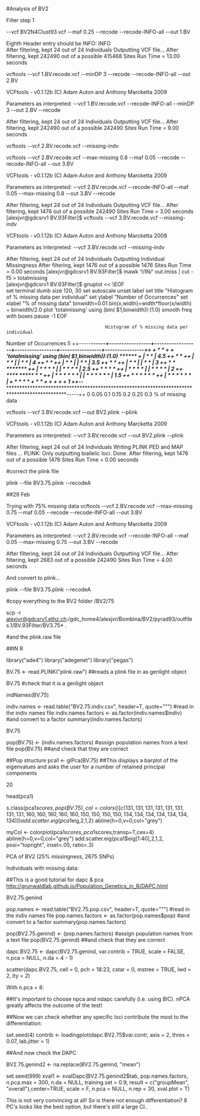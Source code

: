 #Analysis of BV2


Filter step 1

--vcf BV2N4Clust93.vcf --maf 0.25 --recode --recode-INFO-all --out 1.BV

Eighth Header entry should be INFO: INFO    
After filtering, kept 24 out of 24 Individuals
Outputting VCF file...
After filtering, kept 242490 out of a possible 415468 Sites
Run Time = 13.00 seconds


vcftools --vcf 1.BV.recode.vcf --minDP 3 --recode --recode-INFO-all --out 2.BV

VCFtools - v0.1.12b
(C) Adam Auton and Anthony Marcketta 2009

Parameters as interpreted:
	--vcf 1.BV.recode.vcf
	--recode-INFO-all
	--minDP 3
	--out 2.BV
	--recode

After filtering, kept 24 out of 24 Individuals
Outputting VCF file...
After filtering, kept 242490 out of a possible 242490 Sites
Run Time = 9.00 seconds


vcftools --vcf 2.BV.recode.vcf --missing-indv


vcftools --vcf 2.BV.recode.vcf --max-missing 0.8 --maf 0.05 --recode --recode-INFO-all --out 3.BV

VCFtools - v0.1.12b
(C) Adam Auton and Anthony Marcketta 2009

Parameters as interpreted:
	--vcf 2.BV.recode.vcf
	--recode-INFO-all
	--maf 0.05
	--max-missing 0.8
	--out 3.BV
	--recode

After filtering, kept 24 out of 24 Individuals
Outputting VCF file...
After filtering, kept 1476 out of a possible 242490 Sites
Run Time = 3.00 seconds
[alexjvr@gdcsrv1 BV.93Filter]$ vcftools --vcf 3.BV.recode.vcf --missing-indv

VCFtools - v0.1.12b
(C) Adam Auton and Anthony Marcketta 2009

Parameters as interpreted:
	--vcf 3.BV.recode.vcf
	--missing-indv

After filtering, kept 24 out of 24 Individuals
Outputting Individual Missingness
After filtering, kept 1476 out of a possible 1476 Sites
Run Time = 0.00 seconds
[alexjvr@gdcsrv1 BV.93Filter]$ mawk '!/IN/' out.imiss | cut -f5 > totalmissing                                                   
[alexjvr@gdcsrv1 BV.93Filter]$ gnuplot << \EOF                                                                                   
set terminal dumb size 120, 30
set autoscale 
unset label
set title "Histogram of % missing data per individual"
set ylabel "Number of Occurrences"
set xlabel "% of missing data"
binwidth=0.01
bin(x,width)=width*floor(x/width) + binwidth/2.0
plot 'totalmissing' using (bin( $1,binwidth)):(1.0) smooth freq with boxes
pause -1
EOF

                                         Histogram of % missing data per individual
  Number of Occurrences
      5 ++-----*****------+-----------------+------------------+-----------------+-----------------+----------------++
        +      *   *      +                 +                  'totalmissing' using (bin( $1,binwidth)):(1.0) ****** +
        |      *   *                                                                                                 |
    4.5 ++     *   *                                                                                                ++
        |      *   *                                                                                                 |
        |      *   *                                                                                                 |
      4 ++     *   *                                                                                                ++
        |      *   *                                                                                                 |
        |      *   *                                                                                                 |
    3.5 ++     *   *                                                                                                ++
        |      *   *                                                                                                 |
        |      *   *                                                                                                 |
      3 ++     *   *             *******                                                                            ++
        |      *   *             *     *                                                                             |
        |      *   *             *     *                                                                             |
    2.5 ++     *   *             *     *                                                                            ++
        |      *   *             *     *                                                                             |
        |      *   *             *     *                                                                             |
      2 ++  ****   *****         *     *                                                                            ++
        |   *  *   *   *         *     *                                                                             |
        |   *  *   *   *         *     *                                                                             |
    1.5 ++  *  *   *   *         *     *                                                                            ++
        |   *  *   *   *         *     *                                                                             |
        +   *  *   *   *  +      *     *    +                  +                 +                 +                 +
      1 ++--***************************************************************************************************-----++
        0                0.05              0.1                0.15              0.2               0.25              0.3
                                                      % of missing data




vcftools --vcf 3.BV.recode.vcf --out BV2.plink --plink 

VCFtools - v0.1.12b
(C) Adam Auton and Anthony Marcketta 2009

Parameters as interpreted:
	--vcf 3.BV.recode.vcf
	--out BV2.plink
	--plink

After filtering, kept 24 out of 24 Individuals
Writing PLINK PED and MAP files ... 
	PLINK: Only outputting biallelic loci.
Done.
After filtering, kept 1476 out of a possible 1476 Sites
Run Time = 0.00 seconds


#correct the plink file

plink --file BV3.75.plink --recodeA


##29 Feb

Trying with 75% missing data
vcftools --vcf 2.BV.recode.vcf --max-missing 0.75 --maf 0.05 --recode --recode-INFO-all --out 3.BV

VCFtools - v0.1.12b
(C) Adam Auton and Anthony Marcketta 2009

Parameters as interpreted:
	--vcf 2.BV.recode.vcf
	--recode-INFO-all
	--maf 0.05
	--max-missing 0.75
	--out 3.BV
	--recode

After filtering, kept 24 out of 24 Individuals
Outputting VCF file...
After filtering, kept 2683 out of a possible 242490 Sites
Run Time = 4.00 seconds


And convert to plink...

plink --file BV3.75.plink --recodeA

#copy everything to the BV2 folder /BV2/75

scp -r alexjvr@gdcsrv1.ethz.ch:/gdc_home4/alexjvr/Bombina/BV2/pyrad93/outfiles.1/BV.93Filter/BV3.75* .

#and the plink.raw file


##IN R

library("ade4")
library("adegenet")
library("pegas")




BV.75 <- read.PLINK("plink.raw") ##reads a plink file in as genlight object

BV.75 #check that it is a genlight object

indNames(BV.75)

indiv.names <- read.table("BV2.75.indiv.csv", header=T, quote="\"") #read in the indiv names file
indiv.names.factors <- as.factor(indiv.names$indiv) #and convert to a factor
summary(indiv.names.factors)

BV.75

pop(BV.75) <- (indiv.names.factors) #assign population names from a text file
pop(BV.75)  ##and check that they are correct


##Pop structure
pca1 <- glPca(BV.75) ##This displays a barplot of the eigenvalues and asks the user for a number of retained principal components

20

head(pca1)

s.class(pca1$scores, pop(BV.75), col=colors()[c(131,131,131,131,131,131,131,131,160,160,160,160,160,150,150,150,150,134,134,134,134,134,134,134)])
add.scatter.eig(pca1$eig,2,1,2)
abline(h=0,v=0,col="grey")

myCol <- colorplot(pca1$scores,pca1$scores,transp=T,cex=4)
abline(h=0,v=0,col="grey")
add.scatter.eig(pca1$eig[1:40],2,1,2, posi="topright", inset=.05, ratio=.3)


 

PCA of BV2 (25% missingness, 2675 SNPs)

Individuals with missing data: 

 


 


##This is a good tutorial for dapc & pca
http://grunwaldlab.github.io/Population_Genetics_in_R/DAPC.html

BV2.75.genind

pop.names <- read.table("BV2.75.pop.csv", header=T, quote="\"") #read in the indiv names file
pop.names.factors <- as.factor(pop.names$pop) #and convert to a factor
summary(pop.names.factors)


pop(BV2.75.genind) <- (pop.names.factors) #assign population names from a text file
pop(BV2.75.genind)  ##and check that they are correct

dapc.BV2.75 <- dapc(BV2.75.genind, var.contrib = TRUE, scale = FALSE, n.pca = NULL, n.da = 4 - 1)

scatter(dapc.BV2.75, cell = 0, pch = 18:23, cstar = 0, mstree = TRUE, lwd = 2, lty = 2)

With n.pca = 8:
 


##It's important to choose npca and ndapc carefully (i.e. using BIC). nPCA greatly affects the outcome of the test!

##Now we can check whether any specific loci contribute the most to the differentiation: 

set.seed(4)
contrib <- loadingplot(dapc.BV2.75$var.contr, axis = 2, thres = 0.07, lab.jitter = 1)

 


##And now check the DAPC



BV2.75.genind2 <- na.replace(BV2.75.genind, "mean")

set.seed(999)
xval1 <- xvalDapc(BV2.75.genind2$tab, pop.names.factors, n.pca.max = 300, n.da = NULL, training.set = 0.9, result = c("groupMean", "overall"),center=TRUE, scale = F, n.pca = NULL, n.rep = 30, xval.plot = T)

 
This is not very convincing at all! So is there not enough differentiation? 8 PC's looks like the best option, but there's still a large CI.. 


